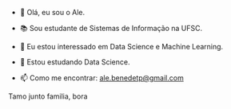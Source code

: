 - 👋 Olá, eu sou o Ale.
- 📚 Sou estudante de Sistemas de Informação na UFSC.
- 👀 Eu estou interessado em Data Science e Machine Learning.
- 🌱 Estou estudando Data Science.
- 📫 Como me encontrar: ale.benedetp@gmail.com

  <link rel="stylesheet" href="https://cdn.jsdelivr.net/gh/devicons/devicon@latest/devicon.min.css">


Tamo junto familia, bora 
